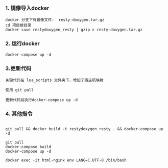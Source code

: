 ### 1. 镜像导入docker
```
docker 分支下有镜像文件:  resty-doxygen.tar.gz
cd 项目根目录
docker save restydoxygen_resty | gzip > resty-doxygen.tar.gz
```

### 2. 运行docker
```
docker-compose up -d
```

### 3.更新代码
```
关键代码在 lua_scripts 文件夹下，增加了宿主机映射

使用 git pull

更新代码后执行docker-compose up -d
```

### 4. 其他指令
```

git pull && docker build -t restydoxygen_resty . && docker-compose up -d

git pull 
docker-compose build 
docker-compose up -d

docker exec -it html-nginx env LANG=C.UTF-8 /bin/bash

```






